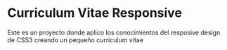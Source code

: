 # Curriculum Vitae Responsive

Este es un proyecto donde aplico los conocimientos del resposive design de CSS3 creando un pequeño curriculum vitae

